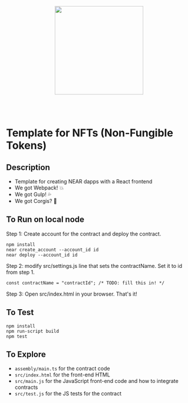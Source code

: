 <br />
<br />

<p align="center">
<img src="https://nearprotocol.com/wp-content/themes/near-19/assets/img/logo.svg?t=1553011311" width="240">
</p>

<br />
<br />

# Template for NFTs (Non-Fungible Tokens)

## Description

* Template for creating NEAR dapps with a React frontend
* We got Webpack! 💥
* We got Gulp! 💦
* We got Corgis? 🐶


## To Run on local node
Step 1: Create account for the contract and deploy the contract.
```
npm install
near create_account --account_id id
near deploy --account_id id
```

Step 2:
modify src/settings.js line that sets the contractName. Set it to id from step 1.
```
const contractName = "contractId"; /* TODO: fill this in! */
```

Step 3:
Open src/index.html in your browser.
That's it!


## To Test

```
npm install
npm run-script build
npm test
```

## To Explore

- `assembly/main.ts` for the contract code
- `src/index.html` for the front-end HTML
- `src/main.js` for the JavaScript front-end code and how to integrate contracts
- `src/test.js` for the JS tests for the contract
